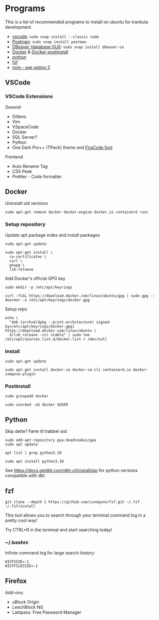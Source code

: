 # Programs

This is a list of recommended programs to install on ubuntu for travbula development

* [vscode](https://linuxize.com/post/how-to-install-visual-studio-code-on-ubuntu-20-04/): `sudo snap install --classic code`
* [Postman](https://linuxize.com/post/how-to-install-postman-on-ubuntu-20-04/): `sudo snap install postman`
* [DBeaver (database GUI)](https://dbeaver.io/download/): `sudo snap install dbeaver-ce`
* [Docker](https://docs.docker.com/engine/install/ubuntu/) & [Docker-postinstall](https://docs.docker.com/engine/install/linux-postinstall/)
* [python](https://cloudbytes.dev/snippets/upgrade-python-to-latest-version-on-ubuntu-linux)
* [fzf](https://github.com/junegunn/fzf)
* [nvm - see option 3](https://www.digitalocean.com/community/tutorials/how-to-install-node-js-on-ubuntu-20-04)

## VSCode

### VSCode Extensions

*General*

* Gitlens
* Vim
* VSpaceCode
* Docker
* SQL Server?
* Python
* One Dark Pro++ (TPack) theme and [FiraCode font](https://github.com/tonsky/FiraCode)

*Frontend*

* Auto Rename Tag
* CSS Peek
* Prettier - Code formatter

## Docker

Uninstall old versions

```
sudo apt-get remove docker docker-engine docker.io containerd runc
```

### Setup repository

Update apt package index and install packages

```
sudo apt-get update

sudo apt-get install \
  ca-certificates \
  curl \
  gnupg \
  lsb-release
```

Add Docker's official GPG key

```
sudo mkdir -p /etc/apt/keyrings

curl -fsSL https://download.docker.com/linux/ubuntu/gpg | sudo gpg --dearmor -o /etc/apt/keyrings/docker.gpg
```

Setup repo

```
echo \
  "deb [arch=$(dpkg --print-architecture) signed-by=/etc/apt/keyrings/docker.gpg] https://download.docker.com/linux/ubuntu \
  $(lsb_release -cs) stable" | sudo tee /etc/apt/sources.list.d/docker.list > /dev/null
```

### Install

```
sudo apt-get update

sudo apt-get install docker-ce docker-ce-cli containerd.io docker-compose-plugin
```

### Postinstall

```
sudo groupadd docker
```

```
sudo usermod -aG docker $USER
```

## Python

Skip dette? Førte til trøbbel sist

```
sudo add-apt-repository ppa:deadsnakes/ppa
sudo apt update
```

```
apt list | grep python3.10
```

```
sudo apt install python3.10
```

See https://docs.getdbt.com/dbt-cli/install/pip for python versions compatible with dbt.

## fzf

```
git clone --depth 1 https://github.com/junegunn/fzf.git ~/.fzf
~/.fzf/install
```

This tool allows you to search through your terminal command log in a pretty cool way!

Try CTRL+R in the terminal and start searching today!

### ~/.bashrc

Infinte command log for large search history:

```
HISTSIZE=-1
HISTFILESIZE=-1
```

## Firefox

Add-ons:

* uBlock Origin
* LeechBlock NG
* Lastpass: Free Password Manager
